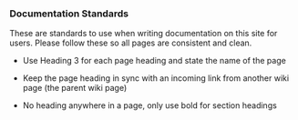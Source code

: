 ### Documentation Standards
These are standards to use when writing documentation on this site for users. Please follow these so all pages are consistent and clean.

* Use Heading 3 for each page heading and state the name of the page
* Keep the page heading in sync with an incoming link from another wiki page (the parent wiki page)
* No heading anywhere in a page, only use bold for section headings